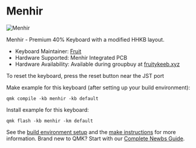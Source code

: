 # Menhir

![Menhir](https://i.imgur.com/TqBZycx.png)

Menhir - Premium 40% Keyboard with a modified HHKB layout.

* Keyboard Maintainer: [Fruit](https://www.github.com/blewis308)
* Hardware Supported: Menhir Integrated PCB
* Hardware Availability: Available during groupbuy at [fruitykeeb.xyz](https://www.fruitykeeb.xyz/)

To reset the keyboard, press the reset button near the JST port

Make example for this keyboard (after setting up your build environment):

    qmk compile -kb menhir -kb default
    

Install example for this keyboard:

    qmk flash -kb menhir -km default

See the [build environment setup](https://docs.qmk.fm/#/getting_started_build_tools) and the [make instructions](https://docs.qmk.fm/#/getting_started_make_guide) for more information. Brand new to QMK? Start with our [Complete Newbs Guide](https://docs.qmk.fm/#/newbs).
